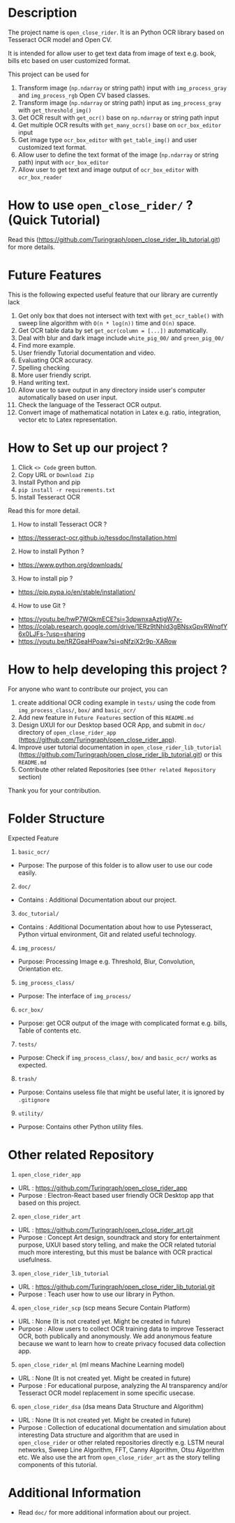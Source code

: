 # Description

The project name is `open_close_rider`. It is an Python OCR library based on Tesseract OCR model and Open CV.

It is intended for allow user to get text data from image of text e.g. book, bills etc based on 
user customized format.

This project can be used for
1.  Transform image (`np.ndarray` or string path) input with `img_process_gray` and 
    `img_process_rgb` Open CV based classes.
2.  Transform image (`np.ndarray` or string path) input as `img_process_gray` with 
    `get_threshold_img()`
3.  Get OCR result with `get_ocr()` base on `np.ndarray` or string path input
4.  Get multiple OCR results with `get_many_ocrs()` base on `ocr_box_editor` input
5.  Get image type `ocr_box_editor` with `get_table_img()` and user customized text 
    format.
6.  Allow user to define the text format of the image (`np.ndarray` or string path) input
    with `ocr_box_editor`
7.  Allow user to get text and image output of `ocr_box_editor` with `ocr_box_reader`

# How to use `open_close_rider/` ? (Quick Tutorial)

Read this (https://github.com/Turingraph/open_close_rider_lib_tutorial.git) for more details.

# Future Features

This is the following expected useful feature that our library are currently lack
1.  Get only box that does not intersect with text with `get_ocr_table()` with sweep line algorithm with `O(n * log(n))` time and `O(n)` space.
2.  Get OCR table data by set `get_ocr(column = [...])` automatically.
3.  Deal with blur and dark image include `white_pig_00/` and `green_pig_00/`
4.  Find more example.
5.  User friendly Tutorial documentation and video.
6.  Evaluating OCR accuracy.
7.  Spelling checking
8.  More user friendly script.
9.  Hand writing text.
10. Allow user to save output in any directory inside user's computer automatically based on user input.
11.	Check the language of the Tesseract OCR output.
12.	Convert image of mathematical notation in Latex e.g. ratio, integration, vector etc to Latex representation.

# How to Set up our project ?

1.  Click `<> Code` green button.
2.  Copy URL or `Download Zip`
3.  Install Python and pip
4.  `pip install -r requirements.txt`
5.  Install Tesseract OCR

Read this for more detail.
1.  How to install Tesseract OCR ?
-   https://tesseract-ocr.github.io/tessdoc/Installation.html
2.  How to install Python ?
-   https://www.python.org/downloads/
3.  How to install pip ?
-   https://pip.pypa.io/en/stable/installation/
4.  How to use Git ?
-   https://youtu.be/hwP7WQkmECE?si=3dpwnxaAztigW7x-
-   https://colab.research.google.com/drive/1ERz9tNhId3gBNsxGpvRWnqfY6x0LJFs-?usp=sharing
-   https://youtu.be/tRZGeaHPoaw?si=qNfziX2r9p-XARow

# How to help developing this project ?

For anyone who want to contribute our project, you can
1.  create additional OCR coding example in `tests/` using the code from `img_process_class/`, `box/` and `basic_ocr/` 
2.  Add new feature in `Future Features` section of this `README.md`
3.  Design UXUI for our Desktop based OCR App, and submit in `doc/` directory of 
    `open_close_rider_app` (https://github.com/Turingraph/open_close_rider_app).
4.  Improve user tutorial documentation in `open_close_rider_lib_tutorial`
    (https://github.com/Turingraph/open_close_rider_lib_tutorial.git) or this `README.md`
5.  Contribute other related Repositories (see `Other related Repository` section)

Thank you for your contribution.

# Folder Structure

Expected Feature
1.  `basic_ocr/`
-   Purpose: The purpose of this folder is to allow user to use our code easily.
2.  `doc/`
-   Contains : Additional Documentation about our project.
3.  `doc_tutorial/`
-   Contains : Additional Documentation about how to use Pytesseract, Python virtual environment, 
    Git and related useful technology.
4.  `img_process/`
-	Purpose: Processing Image e.g. Threshold, Blur, Convolution, Orientation etc.
5.  `img_process_class/`
-	Purpose: The interface of `img_process/`
6.  `ocr_box/`
-   Purpose: get OCR output of the image with complicated format e.g. bills, Table of contents etc.
7.  `tests/`
-	Purpose: Check if `img_process_class/`, `box/` and `basic_ocr/` works as expected.
8.  `trash/`
-	Purpose: Contains useless file that might be useful later, it is ignored by `.gitignore`
9.  `utility/`
-	Purpose: Contains other Python utility files.

# Other related Repository

1.  `open_close_rider_app`
-   URL : https://github.com/Turingraph/open_close_rider_app
-   Purpose : Electron-React based user friendly OCR Desktop app that based on this project.
2.  `open_close_rider_art`
-   URL : https://github.com/Turingraph/open_close_rider_art.git
-   Purpose : Concept Art design, soundtrack and story for entertainment purpose, UXUI based story telling,
    and make the OCR related tutorial much more interesting, but this must be balance with OCR practical usefulness.
3.  `open_close_rider_lib_tutorial`
-   URL : https://github.com/Turingraph/open_close_rider_lib_tutorial.git
-   Purpose : Teach user how to use our library in Python.
4.  `open_close_rider_scp` (scp means Secure Contain Platform)
-   URL : None (It is not created yet. Might be created in future)
-   Purpose : Allow users to collect OCR training data to improve Tesseract OCR, both publically and anonymously.
    We add anonymous feature because we want to learn how to create privacy focused data collection app.
5.  `open_close_rider_ml` (ml means Machine Learning model)
-   URL : None (It is not created yet. Might be created in future)
-   Purpose : For educational purpose, analyzing the AI transparency and/or Tesseract OCR model replacement 
    in some specific usecase.
6.  `open_close_rider_dsa` (dsa means Data Structure and Algorithm)
-   URL : None (It is not created yet. Might be created in future)
-   Purpose : Collection of educational documentation and simulation about interesting Data structure and
    algorithm that are used in `open_close_rider` or other related repositories directly e.g. LSTM neural networks, Sweep Line Algorithm, FFT, Canny Algorithm, Otsu Algorithm etc. We also use the art from 
    `open_close_rider_art` as the story telling components of this tutorial.

# Additional Information

-	Read `doc/` for more additional information about our project.
